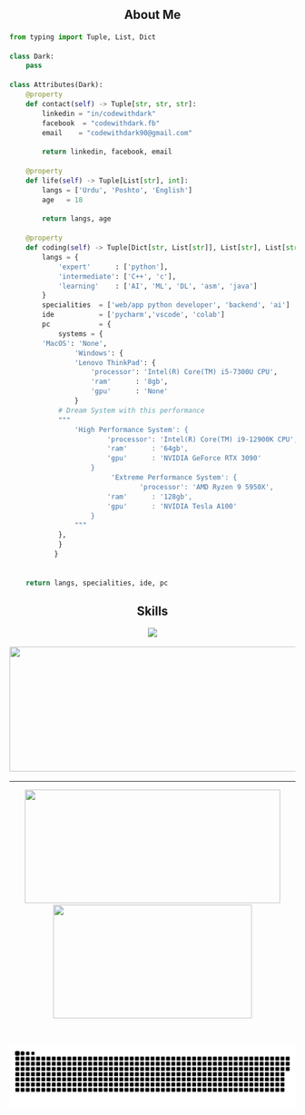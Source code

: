 <h2 align="center">About Me </h2>

```python
from typing import Tuple, List, Dict

class Dark:
    pass

class Attributes(Dark):
    @property
    def contact(self) -> Tuple[str, str, str]:
        linkedin = "in/codewithdark"
        facebook  = "codewithdark.fb"
        email    = "codewithdark90@gmail.com"
	    
        return linkedin, facebook, email

    @property
    def life(self) -> Tuple[List[str], int]:
        langs = ['Urdu', 'Poshto', 'English']
        age   = 18
		
        return langs, age
	
    @property
    def coding(self) -> Tuple[Dict[str, List[str]], List[str], List[str], Dict[str]]:
        langs = {
            'expert'      : ['python'],
            'intermediate': ['C++', 'c'],
            'learning'    : ['AI', 'ML', 'DL', 'asm', 'java']
        }
        specialities  = ['web/app python developer', 'backend', 'ai']
        ide           = ['pycharm','vscode', 'colab']
        pc            = {
            systems = {
		'MacOS': 'None',
                'Windows': {
		        'Lenovo ThinkPad': {
		            'processor': 'Intel(R) Core(TM) i5-7300U CPU',
		            'ram'      : '8gb',
		            'gpu'      : 'None'
		        }
		    # Dream System with this performance
		    """
		        'High Performance System': {
		                'processor': 'Intel(R) Core(TM) i9-12900K CPU',
		                'ram'      : '64gb',
		                'gpu'      : 'NVIDIA GeForce RTX 3090'
		            }
                         'Extreme Performance System': {
                                'processor': 'AMD Ryzen 9 5950X',
		                'ram'      : '128gb',
		                'gpu'      : 'NVIDIA Tesla A100'
		            }
		        """
			},
			}
		   }


	return langs, specialities, ide, pc
```
<h2 align="center">Skills </h2>

<p align="center">
  <a href="https://skillicons.dev">
    <img src="https://skillicons.dev/icons?i=python,pycharm,vscode,docker,gitlab,github,git,c,cpp,css,html" />
  </a>
</p>

<p align="center">
  <img width="800" height="220" src="https://streak-stats.demolab.com?user=codewithdark-git&theme=dark">
</p>


---


<p align="center">
  <img width="450" height="200" src="https://github-readme-stats.vercel.app/api?username=codewithdark-git&show_icons=true&theme=dark&show=prs_merged">
  <img width="350" height="200" src="https://github-readme-stats.vercel.app/api/top-langs/?username=codewithdark-git&size_weight=0.0005&count_weight=0.3&layout=donut&theme=dark">
</p>
 


<div id="header" align="center">
  <img src="https://komarev.com/ghpvc/?username=codewithdark-git&style=for-the-badge&color=orange" alt=""/>
</div>



<p align="center">
 <img width="1000" src="assets/github-snake.svg" alt="snake"/>
</p>


